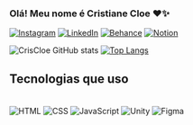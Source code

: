 ### Olá! Meu nome é Cristiane Cloe ❤️✨


[![Instagram](https://img.shields.io/badge/Instagram-E4405F?style=for-the-badge&logo=instagram&logoColor=white)](https://instagram.com/cris_cloe0/)
[![LinkedIn](https://img.shields.io/badge/LinkedIn-0077B5?style=for-the-badge&logo=linkedin&logoColor=white)](https://www.linkedin.com/in/cristiane-cloe-516b632ba/)
[![Behance](https://img.shields.io/badge/-Behance-blue?style=for-the-badge&logo=behance&logoColor=white)](https://www.behance.net/cristianecloe)
[![Notion](https://img.shields.io/badge/Notion-000000?style=for-the-badge&logo=notion&logoColor=white)](https://www.notion.so/Hi-I-m-Cristiane-Cloe-4e93c53351194a50886fa950505490c3)

![CrisCloe GitHub stats](https://github-readme-stats.vercel.app/api?username=CrisCloe&show_icons=true&theme=cobalt) [![Top Langs](https://github-readme-stats.vercel.app/api/top-langs/?username=CrisCloe&layout=donut&langs_count=16&theme=cobalt)](https://github.com/CrisCloe/github-readme-stats)

## Tecnologias que uso
<div style="display: inline_block"><br/>
 <img align="center" alt="HTML" src="https://img.shields.io/badge/HTML-239120?style=for-the-badge&logo=html5&logoColor=white" />
 <img align="center" alt="CSS" src="https://img.shields.io/badge/CSS-239120?&style=for-the-badge&logo=css3&logoColor=white" />
 <img align="center" alt="JavaScript" src="https://img.shields.io/badge/JavaScript-323330?style=for-the-badge&logo=javascript&logoColor=F7DF1E" />
 <img align="center" alt="Unity" src="https://img.shields.io/badge/Unity-100000?style=for-the-badge&logo=unity&logoColor=white" />
 <img align="center" alt="Figma" src="https://img.shields.io/badge/Figma-F24E1E?style=for-the-badge&logo=figma&logoColor=white" />
<div><br/>
